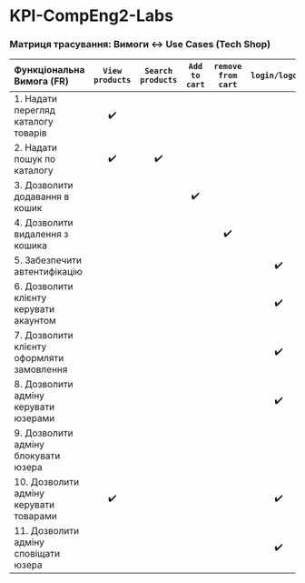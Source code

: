 # KPI-CompEng2-Labs
### Матриця трасування: Вимоги ↔ Use Cases (Tech Shop)

| Функціональна Вимога (FR) | `View products` | `Search products` | `Add to cart` | `remove from cart` | `login/logout` | `Manage own account` | `Checkout` | `Manage user account` | `Block user...` | `Manage products` | `notify user` |
| :--- | :---: | :---: | :---: | :---: | :---: | :---: | :---: | :---: | :---: | :---: | :---: |
| 1. Надати перегляд каталогу товарів | ✔️ | | | | | | | | | | |
| 2. Надати пошук по каталогу | ✔️ | ✔️ | | | | | | | | | |
| 3. Дозволити додавання в кошик | | | ✔️ | | | | | | | | |
| 4. Дозволити видалення з кошика | | | | ✔️ | | | | | | | |
| 5. Забезпечити автентифікацію | | | | | ✔️ | | | | | | |
| 6. Дозволити клієнту керувати акаунтом | | | | | ✔️ | ✔️ | | | | | |
| 7. Дозволити клієнту оформляти замовлення | | | | | ✔️ | | ✔️ | | | | |
| 8. Дозволити адміну керувати юзерами | | | | | ✔️ | | | ✔️ | | | |
| 9. Дозволити адміну блокувати юзера | | | | | | | | ✔️ | ✔️ | | |
| 10. Дозволити адміну керувати товарами | ✔️ | | | | ✔️ | | | | | ✔️ | |
| 11. Дозволити адміну сповіщати юзера | | | | | ✔️ | | | | | | ✔️ |
